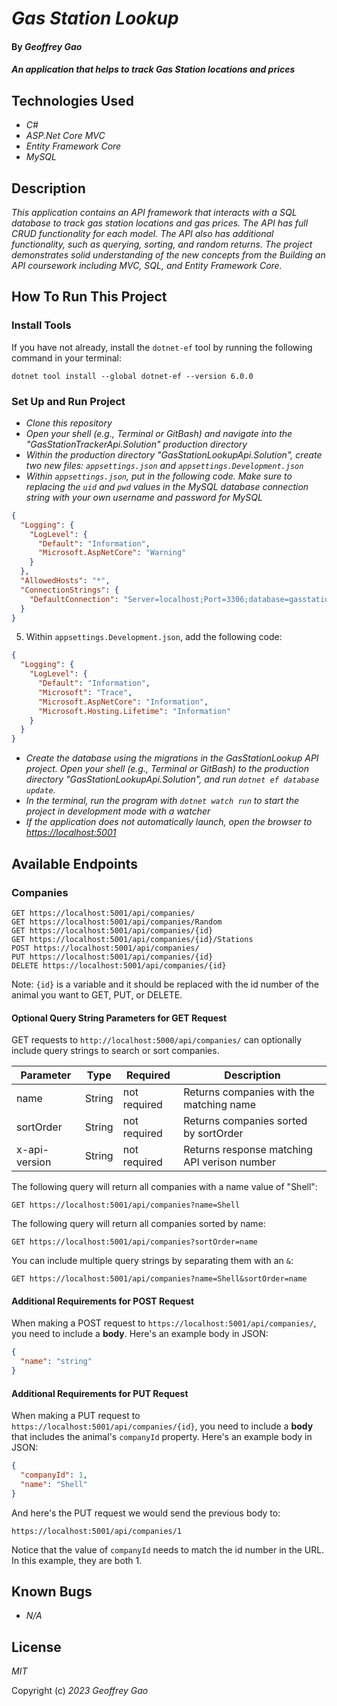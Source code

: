 # _Gas Station Lookup_

#### By _Geoffrey Gao_

#### _An application that helps to track Gas Station locations and prices_

## Technologies Used

* _C#_
* _ASP.Net Core MVC_
* _Entity Framework Core_
* _MySQL_

## Description

_This application contains an API framework that interacts with a SQL database to track gas station locations and gas prices. The API has full CRUD functionality for each model. The API also has additional functionality, such as querying, sorting, and random returns. The project demonstrates solid understanding of the new concepts from the Building an API coursework including MVC, SQL, and Entity Framework Core._


## How To Run This Project

### Install Tools

If you have not already, install the `dotnet-ef` tool by running the following command in your terminal:

```
dotnet tool install --global dotnet-ef --version 6.0.0
```

### Set Up and Run Project

* _Clone this repository_
* _Open your shell (e.g., Terminal or GitBash) and navigate into the "GasStationTrackerApi.Solution" production directory_
* _Within the production directory "GasStationLookupApi.Solution", create two new files: `appsettings.json` and `appsettings.Development.json`_
* _Within `appsettings.json`, put in the following code. Make sure to replacing the `uid` and `pwd` values in the MySQL database connection string with your own username and password for MySQL_

```JSON
{
  "Logging": {
    "LogLevel": {
      "Default": "Information",
      "Microsoft.AspNetCore": "Warning"
    }
  },
  "AllowedHosts": "*",
  "ConnectionStrings": {
    "DefaultConnection": "Server=localhost;Port=3306;database=gasstationlookup_api;uid=root;pwd=epicodus;"
  }
}
```

5. Within `appsettings.Development.json`, add the following code:

```json
{
  "Logging": {
    "LogLevel": {
      "Default": "Information",
      "Microsoft": "Trace",
      "Microsoft.AspNetCore": "Information",
      "Microsoft.Hosting.Lifetime": "Information"
    }
  }
}
```

* _Create the database using the migrations in the GasStationLookup API project. Open your shell (e.g., Terminal or GitBash) to the production directory "GasStationLookupApi.Solution", and run `dotnet ef database update`._ 
* _In the terminal, run the program with `dotnet watch run` to start the project in development mode with a watcher_
* _If the application does not automatically launch, open the browser to [https://localhost:5001](https://localhost:5001)_

## Available Endpoints

### Companies

```
GET https://localhost:5001/api/companies/
GET https://localhost:5001/api/companies/Random
GET https://localhost:5001/api/companies/{id}
GET https://localhost:5001/api/companies/{id}/Stations
POST https://localhost:5001/api/companies/
PUT https://localhost:5001/api/companies/{id}
DELETE https://localhost:5001/api/companies/{id}
```

Note: `{id}` is a variable and it should be replaced with the id number of the animal you want to GET, PUT, or DELETE.

#### Optional Query String Parameters for GET Request

GET requests to `http://localhost:5000/api/companies/` can optionally include query strings to search or sort companies.

| Parameter   | Type        |  Required    | Description |
| ----------- | ----------- | -----------  | ----------- |
| name        | String      | not required | Returns companies with the matching name |
| sortOrder   | String      | not required | Returns companies sorted by sortOrder |
| x-api-version  | String   | not required | Returns response matching API verison number |

The following query will return all companies with a name value of "Shell":

```
GET https://localhost:5001/api/companies?name=Shell
```

The following query will return all companies sorted by name:

```
GET https://localhost:5001/api/companies?sortOrder=name
```

You can include multiple query strings by separating them with an `&`:

```
GET https://localhost:5001/api/companies?name=Shell&sortOrder=name
```

#### Additional Requirements for POST Request

When making a POST request to `https://localhost:5001/api/companies/`, you need to include a **body**. Here's an example body in JSON:

```json
{
  "name": "string"
}
```

#### Additional Requirements for PUT Request

When making a PUT request to `https://localhost:5001/api/companies/{id}`, you need to include a **body** that includes the animal's `companyId` property. Here's an example body in JSON:

```json
{
  "companyId": 1,
  "name": "Shell"
}
```

And here's the PUT request we would send the previous body to:

```
https://localhost:5001/api/companies/1
```

Notice that the value of `companyId` needs to match the id number in the URL. In this example, they are both 1.

## Known Bugs

* _N/A_

## License

_MIT_

Copyright (c) _2023_ _Geoffrey Gao_